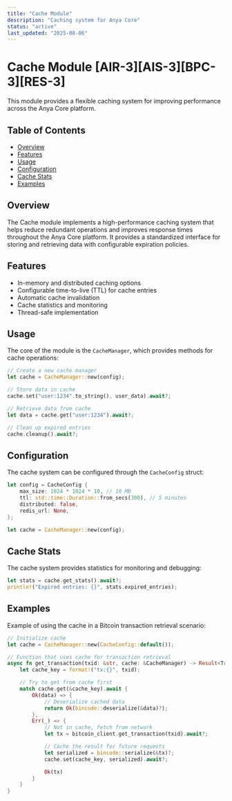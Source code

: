 ```yaml
---
title: "Cache Module"
description: "Caching system for Anya Core"
status: "active"
last_updated: "2025-08-06"
---
```


# Cache Module [AIR-3][AIS-3][BPC-3][RES-3]

This module provides a flexible caching system for improving performance across the Anya Core platform.

## Table of Contents

- [Overview](#overview)
- [Features](#features)
- [Usage](#usage)
- [Configuration](#configuration)
- [Cache Stats](#cache-stats)
- [Examples](#examples)

## Overview

The Cache module implements a high-performance caching system that helps reduce redundant operations and improves response times throughout the Anya Core platform. It provides a standardized interface for storing and retrieving data with configurable expiration policies.

## Features

- In-memory and distributed caching options
- Configurable time-to-live (TTL) for cache entries
- Automatic cache invalidation
- Cache statistics and monitoring
- Thread-safe implementation

## Usage

The core of the module is the `CacheManager`, which provides methods for cache operations:

```rust
// Create a new cache manager
let cache = CacheManager::new(config);

// Store data in cache
cache.set("user:1234".to_string(), user_data).await?;

// Retrieve data from cache
let data = cache.get("user:1234").await?;

// Clean up expired entries
cache.cleanup().await?;
```

## Configuration

The cache system can be configured through the `CacheConfig` struct:

```rust
let config = CacheConfig {
    max_size: 1024 * 1024 * 10, // 10 MB
    ttl: std::time::Duration::from_secs(300), // 5 minutes
    distributed: false,
    redis_url: None,
};

let cache = CacheManager::new(config);
```

## Cache Stats

The cache system provides statistics for monitoring and debugging:

```rust
let stats = cache.get_stats().await?;
println!("Expired entries: {}", stats.expired_entries);
```

## Examples

Example of using the cache in a Bitcoin transaction retrieval scenario:

```rust
// Initialize cache
let cache = CacheManager::new(CacheConfig::default());

// Function that uses cache for transaction retrieval
async fn get_transaction(txid: &str, cache: &CacheManager) -> Result<Transaction, Error> {
    let cache_key = format!("tx:{}", txid);

    // Try to get from cache first
    match cache.get(&cache_key).await {
        Ok(data) => {
            // Deserialize cached data
            return Ok(bincode::deserialize(&data)?);
        },
        Err(_) => {
            // Not in cache, fetch from network
            let tx = bitcoin_client.get_transaction(txid).await?;

            // Cache the result for future requests
            let serialized = bincode::serialize(&tx)?;
            cache.set(cache_key, serialized).await?;

            Ok(tx)
        }
    }
}
```
